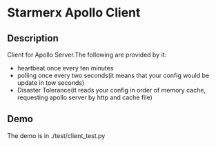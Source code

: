 # Starmerx Apollo Client


## Description

Client for Apollo Server.The following are provided by it:

- heartbeat once every ten minutes
- polling once every two seconds(it means that your config would be update in tow seconds)
- Disaster Tolerance(it reads your config in order of memory cache, requesting apollo server by http and cache file)


## Demo

The demo is in ./test/client_test.py

